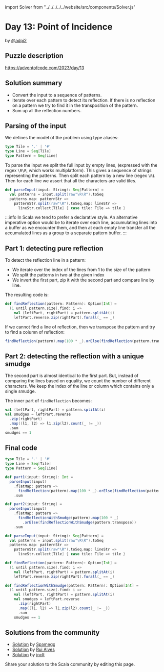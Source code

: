 import Solver from "../../../../../website/src/components/Solver.js"

# Day 13: Point of Incidence

by [@adpi2](https://github.com/adpi2)

## Puzzle description

https://adventofcode.com/2023/day/13

## Solution summary

- Convert the input to a sequence of patterns.
- Iterate over each pattern to detect its reflection. If there is no reflection on a pattern we try to find it in the transposition of the pattern.
- Sum up all the reflection numbers.

## Parsing of the input

We defines the model of the problem using type aliases:

```scala
type Tile = '.' | '#'
type Line = Seq[Tile]
type Pattern = Seq[Line]
```

To parse the input we split the full input by empty lines, (expressed with the regex `\R\R`, which works multiplatform).
This gives a sequence of strings representing the patterns. Then split each pattern by a new line (regex `\R`). Then for
each line we assert that all the characters are valid tiles.

```scala
def parseInput(input: String): Seq[Pattern] =
  val patterns = input.split(raw"\R\R").toSeq
  patterns.map: patternStr =>
    patternStr.split(raw"\R").toSeq.map: lineStr =>
      lineStr.collect[Tile] { case tile: Tile => tile }
```

:::info
In Scala we tend to prefer a declarative style. An alternative imperative option would be to iterate over each line,
accumulating lines into a buffer as we encounter them, and then at each empty line transfer all the accumulated lines as a group to a separate pattern buffer.
:::

## Part 1: detecting pure reflection

To detect the reflection line in a pattern:
  - We iterate over the index of the lines from 1 to the size of the pattern
  - We split the patterns in two at the given index
  - We invert the first part, zip it with the second part and compare line by line.

The resulting code is:

```scala
def findReflection(pattern: Pattern): Option[Int] =
  (1 until pattern.size).find: i =>
    val (leftPart, rightPart) = pattern.splitAt(i)
    leftPart.reverse.zip(rightPart).forall(_ == _)
```

If we cannot find a line of reflection, then we transpose the pattern and try to find a column of reflection:

```scala
findReflection(pattern).map(100 * _).orElse(findReflection(pattern.transpose))
```

## Part 2: detecting the reflection with a unique smudge

The second part is almost identical to the first part. But, instead of comparing the lines based on equality, we count the number of different characters. We keep the index of the line or column which contains only a single smudge.

The inner part of `findReflection` becomes:

```scala
val (leftPart, rightPart) = pattern.splitAt(i)
val smudges = leftPart.reverse
  .zip(rightPart)
  .map((l1, l2) => l1.zip(l2).count(_ != _))
  .sum
smudges == 1
```

## Final code

```scala
type Tile = '.' | '#'
type Line = Seq[Tile]
type Pattern = Seq[Line]

def part1(input: String): Int =
  parseInput(input)
    .flatMap: pattern =>
      findReflection(pattern).map(100 * _).orElse(findReflection(pattern.transpose))
    .sum

def part2(input: String) =
  parseInput(input)
    .flatMap: pattern =>
      findReflectionWithSmudge(pattern).map(100 * _)
        .orElse(findReflectionWithSmudge(pattern.transpose))
    .sum

def parseInput(input: String): Seq[Pattern] =
  val patterns = input.split(raw"\R\R").toSeq
  patterns.map: patternStr =>
    patternStr.split(raw"\R").toSeq.map: lineStr =>
      lineStr.collect[Tile] { case tile: Tile => tile }

def findReflection(pattern: Pattern): Option[Int] =
  (1 until pattern.size).find: i =>
    val (leftPart, rightPart) = pattern.splitAt(i)
    leftPart.reverse.zip(rightPart).forall(_ == _)

def findReflectionWithSmudge(pattern: Pattern): Option[Int] =
  (1 until pattern.size).find: i =>
    val (leftPart, rightPart) = pattern.splitAt(i)
    val smudges = leftPart.reverse
      .zip(rightPart)
      .map((l1, l2) => l1.zip(l2).count(_ != _))
      .sum
    smudges == 1
```

## Solutions from the community

- [Solution](https://github.com/spamegg1/advent-of-code-2023-scala/blob/solutions/13.worksheet.sc#L156) by [Spamegg](https://github.com/spamegg1)
- [Solution](https://github.com/xRuiAlves/advent-of-code-2023/blob/main/Day13.scala) by [Rui Alves](https://github.com/xRuiAlves/)
- [Solution](https://github.com/jnclt/adventofcode2023/blob/main/day13/point-of-incidence.sc) by [jnclt](https://github.com/jnclt)

Share your solution to the Scala community by editing this page.
